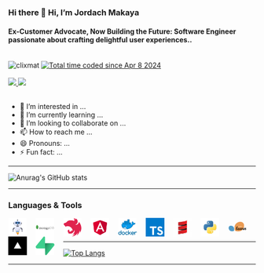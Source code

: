### Hi there 👋 Hi, I’m Jordach Makaya

#### Ex-Customer Advocate, Now Building the Future: Software Engineer passionate about crafting delightful user experiences..

<br>
<div align="left">
<img src="https://komarev.com/ghpvc/?username=TheGreatJordach&label=Profile%20views&color=0e75b6&style=flat" alt="clixmat" />
	<a href="https://wakatime.com/@018ebde5-003c-47c2-8ab0-3530226c609b"><img src="https://wakatime.com/badge/user/018ebde5-003c-47c2-8ab0-3530226c609b.svg" alt="Total time coded since Apr 8 2024" /></a>
</div>
<br>
<div align="left">
	<a href="mailto:solidstacksolutions@gmail.com">
		<img src="https://img.shields.io/badge/Gmail-333333?style=for-the-badge&logo=gmail&logoColor=red" />
	</a>
	<a href="https://pe.linkedin.com/in/jordachmakaya" target="_blank">
   		<img src="https://img.shields.io/badge/LinkedIn-0077B5?style=for-the-badge&logo=linkedin&logoColor=white" target="_blank" />
	</a>
</div>
<br>
<!-- PROFILE:START -->

  
- 👀 I’m interested in ...
- 🌱 I’m currently learning ...
- 💞️ I’m looking to collaborate on ...
- 📫 How to reach me ...
- 😄 Pronouns: ...
- ⚡ Fun fact: ...
<!--

<!---
TheGreatJordach/TheGreatJordach is a ✨ special ✨ repository because its `README.md` (this file) appears on your GitHub profile.
You can click the Preview link to take a look at your changes.
--->

---

![Anurag's GitHub stats](https://github-readme-stats.vercel.app/api?username=TheGreatJordach&show_icons=true&theme=swift)



---

### Languages & Tools
<img align="left" style="padding-right: 18px" alt="MongoDB" width="38px" src="https://github.com/github/explore/raw/main/topics/ai/ai.png" />
<img align="left" style="padding-right: 18px" alt="MongoDB" width="38px" src="https://github.com/github/explore/raw/main/topics/mongodb/mongodb.png" />
<img align="left" style="padding-right: 18px" alt="Docker" width="38px" src="https://github.com/github/explore/raw/main/topics/nestjs/nestjs.png" />
<img align="left" style="padding-right: 18px" alt="React" width="38px" src="https://github.com/github/explore/raw/main/topics/angular/angular.png" />
<img align="left" style="padding-right: 18px" alt="Docker" width="38px" src="https://github.com/github/explore/raw/main/topics/docker/docker.png" />
<img align="left" style="padding-right: 18px" alt="TypeScript" width="38px" src="https://github.com/github/explore/raw/main/topics/typescript/typescript.png" />
<img align="left" style="padding-right: 18px" alt="Docker" width="38px" src="https://github.com/github/explore/raw/main/topics/scala/scala.png" />
<img align="left" style="padding-right: 18px" alt="Docker" width="38px" src="https://github.com/github/explore/raw/main/topics/python/python.png" />
<img align="left" style="padding-right: 18px" alt="Docker" width="38px" src="https://github.com/github/explore/raw/main/topics/scikit-learn/scikit-learn.png" />
<img align="left" style="padding-right: 18px" alt="React" width="38px" src="https://github.com/github/explore/raw/main/topics/vercel/vercel.png" />
<img align="left" style="padding-right: 18px" alt="React" width="38px" src="https://github.com/github/explore/raw/main/topics/supabase/supabase.png" />
<br />
<br />

---

[![Top Langs](https://github-readme-stats.vercel.app/api/top-langs/?username=TheGreatJordach)](https://github.com/anuraghazra/github-readme-stats)

---


